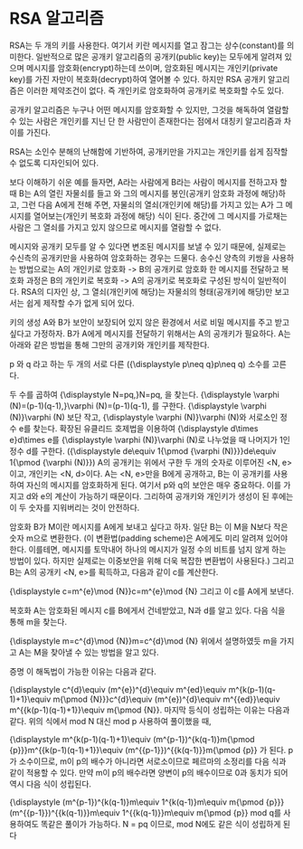 # RSA 알고리즘
RSA는 두 개의 키를 사용한다. 여기서 키란 메시지를 열고 잠그는 상수(constant)를 의미한다. 일반적으로 많은 공개키 알고리즘의 공개키(public key)는 모두에게 알려져 있으며 메시지를 암호화(encrypt)하는데 쓰이며, 암호화된 메시지는 개인키(private key)를 가진 자만이 복호화(decrypt)하여 열어볼 수 있다. 하지만 RSA 공개키 알고리즘은 이러한 제약조건이 없다. 즉 개인키로 암호화하여 공개키로 복호화할 수도 있다.

공개키 알고리즘은 누구나 어떤 메시지를 암호화할 수 있지만, 그것을 해독하여 열람할 수 있는 사람은 개인키를 지닌 단 한 사람만이 존재한다는 점에서 대칭키 알고리즘과 차이를 가진다.

RSA는 소인수 분해의 난해함에 기반하여, 공개키만을 가지고는 개인키를 쉽게 짐작할 수 없도록 디자인되어 있다.

보다 이해하기 쉬운 예를 들자면, A라는 사람에게 B라는 사람이 메시지를 전하고자 할 때 B는 A의 열린 자물쇠를 들고 와 그의 메시지를 봉인(공개키 암호화 과정에 해당)하고, 그런 다음 A에게 전해 주면, 자물쇠의 열쇠(개인키에 해당)를 가지고 있는 A가 그 메시지를 열어보는(개인키 복호화 과정에 해당) 식이 된다. 중간에 그 메시지를 가로채는 사람은 그 열쇠를 가지고 있지 않으므로 메시지를 열람할 수 없다.

메시지와 공개키 모두를 알 수 있다면 변조된 메시지를 보낼 수 있기 때문에, 실제로는 수신측의 공개키만을 사용하여 암호화하는 경우는 드물다. 송수신 양측의 키쌍을 사용하는 방법으로는 A의 개인키로 암호화 -> B의 공개키로 암호화 한 메시지를 전달하고 복호화 과정은 B의 개인키로 복호화 -> A의 공개키로 복호화로 구성된 방식이 일반적이다. RSA의 디자인 상, 그 열쇠(개인키에 해당)는 자물쇠의 형태(공개키에 해당)만 보고서는 쉽게 제작할 수가 없게 되어 있다.

키의 생성
A와 B가 보안이 보장되어 있지 않은 환경에서 서로 비밀 메시지를 주고 받고 싶다고 가정하자. B가 A에게 메시지를 전달하기 위해서는 A의 공개키가 필요하다. A는 아래와 같은 방법을 통해 그만의 공개키와 개인키를 제작한다.

p 와 q 라고 하는 두 개의 서로 다른 ({\displaystyle p\neq q}p\neq q) 소수를 고른다.

두 수를 곱하여 {\displaystyle N=pq\,}N=pq\, 을 찾는다.
{\displaystyle \varphi (N)=(p-1)(q-1)\,}\varphi (N)=(p-1)(q-1)\, 를 구한다.
{\displaystyle \varphi (N)}\varphi (N) 보단 작고, {\displaystyle \varphi (N)}\varphi (N)와 서로소인 정수 e를 찾는다.
확장된 유클리드 호제법을 이용하여 {\displaystyle d\times e}d\times e를 {\displaystyle \varphi (N)}\varphi (N)로 나누었을 때 나머지가 1인 정수 d를 구한다. ({\displaystyle de\equiv 1{\pmod {\varphi (N)}}}de\equiv 1{\pmod  {\varphi (N)}})
A의 공개키는 위에서 구한 두 개의 숫자로 이루어진 <N, e>이고, 개인키는 <N, d>이다. A는 <N, e>만을 B에게 공개하고, B는 이 공개키를 사용하여 자신의 메시지를 암호화하게 된다. 여기서 p와 q의 보안은 매우 중요하다. 이를 가지고 d와 e의 계산이 가능하기 때문이다. 그리하여 공개키와 개인키가 생성이 된 후에는 이 두 숫자를 지워버리는 것이 안전하다.

암호화
B가 M이란 메시지를 A에게 보내고 싶다고 하자. 일단 B는 이 M을 N보다 작은 숫자 m으로 변환한다. (이 변환법(padding scheme)은 A에게도 미리 알려져 있어야 한다. 이를테면, 메시지를 토막내어 하나의 메시지가 일정 수의 비트를 넘지 않게 하는 방법이 있다. 하지만 실제로는 이중보안을 위해 더욱 복잡한 변환법이 사용된다.) 그리고 B는 A의 공개키 <N, e>를 획득하고, 다음과 같이 c를 계산한다.

{\displaystyle c=m^{e}\mod {N}}c=m^{e}\mod {N}
그리고 이 c를 A에게 보낸다.

복호화
A는 암호화된 메시지 c를 B에게서 건네받았고, N과 d를 알고 있다. 다음 식을 통해 m을 찾는다.

{\displaystyle m=c^{d}\mod {N}}m=c^{d}\mod {N}
위에서 설명하였듯 m을 가지고 A는 M을 찾아낼 수 있는 방법을 알고 있다.

증명
이 해독법이 가능한 이유는 다음과 같다.

{\displaystyle c^{d}\equiv (m^{e})^{d}\equiv m^{ed}\equiv m^{k(p-1)(q-1)+1}\equiv m{\pmod {N}}}c^{d}\equiv (m^{e})^{d}\equiv m^{{ed}}\equiv m^{{k(p-1)(q-1)+1}}\equiv m{\pmod  {N}}.
마지막 등식이 성립하는 이유는 다음과 같다. 위의 식에서 mod N 대신 mod p 사용하여 풀이했을 때,

{\displaystyle m^{k(p-1)(q-1)+1}\equiv (m^{p-1})^{k(q-1)}m{\pmod {p}}}m^{{k(p-1)(q-1)+1}}\equiv (m^{{p-1}})^{{k(q-1)}}m{\pmod  {p}}
가 된다. p가 소수이므로, m이 p의 배수가 아니라면 서로소이므로 페르마의 소정리를 다음 식과 같이 적용할 수 있다. 만약 m이 p의 배수라면 양변이 p의 배수이므로 0과 동치가 되어 역시 다음 식이 성립된다.

{\displaystyle (m^{p-1})^{k(q-1)}m\equiv 1^{k(q-1)}m\equiv m{\pmod {p}}}(m^{{p-1}})^{{k(q-1)}}m\equiv 1^{{k(q-1)}}m\equiv m{\pmod  {p}}
mod q를 사용하여도 똑같은 풀이가 가능하다. N = pq 이므로, mod N에도 같은 식이 성립하게 된다
